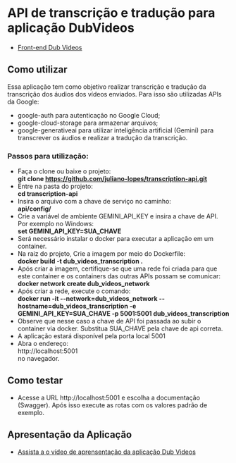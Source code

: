 # API de transcrição e tradução para aplicação DubVideos
* [Front-end Dub Videos](https://github.com/juliano-lopes/dub-videos-front-end)
## Como utilizar  
Essa aplicação tem como objetivo realizar transcrição e tradução da transcrição dos áudios dos vídeos enviados. Para isso são utilizadas APIs da Google:
* google-auth para autenticação no Google Cloud;
* google-cloud-storage para armazenar arquivos;
* google-generativeai para utilizar inteligência artificial (Gemini) para transcrever os áudios e realizar a tradução da transcrição.
### Passos para utilização:
* Faça o clone ou baixe o projeto:  
**git clone https://github.com/juliano-lopes/transcription-api.git**  
* Entre na pasta do projeto:  
**cd transcription-api**
* Insira o arquivo com a chave de serviço no caminho:  
**api/config/**
* Crie a variável de ambiente GEMINI_API_KEY e insira a chave de API. Por exemplo no Windows:  
**set GEMINI_API_KEY=SUA_CHAVE**  
* Será necessário instalar o docker para executar a aplicação em um container.
* Na raiz do projeto, Crie a imagem por meio do Dockerfile:  
**docker build -t dub_videos_transcription .**  
* Após criar a imagem, certifique-se que uma rede foi criada para que este container e os containers das outras APIs possam se comunicar:
**docker network create dub_videos_network**
* Após criar a rede, execute o comando:  
**docker run -it --network=dub_videos_network --hostname=dub_videos_transcription -e GEMINI_API_KEY=SUA_CHAVE -p 5001:5001 dub_videos_transcription**  
* Observe que nesse caso a chave de API foi passada ao subir o container via docker. Substitua SUA_CHAVE pela chave de api correta.
* A aplicação estará disponível pela porta local 5001
* Abra o endereço:  
http://localhost:5001   
no navegador.  

 ## Como testar
* Acesse a URL http://localhost:5001  e escolha a documentação (Swagger). Após isso execute as rotas com os valores padrão de exemplo.

## Apresentação da Aplicação
* [Assista a o vídeo de aprensentação da aplicação Dub Videos](https://youtu.be/tfAVGTcRtCA)